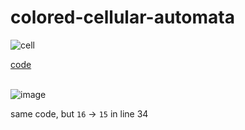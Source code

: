 # colored-cellular-automata

![cell](https://github.com/Wanderkind/colored-cellular-automata/assets/87248089/17a3e980-f8d1-4488-ae17-2df5307cb5db) <br>

[code](https://github.com/Wanderkind/colored-cellular-automata/blob/ba7bd354c0a3ab286399e0e240a57fc22ca5c59a/basic_template.py) <br> <br>

![image](https://github.com/Wanderkind/colored-cellular-automata/assets/87248089/64e77c2d-559e-41a2-a8f2-67479572db95) <br>

same code, but `16` → `15` in line 34
